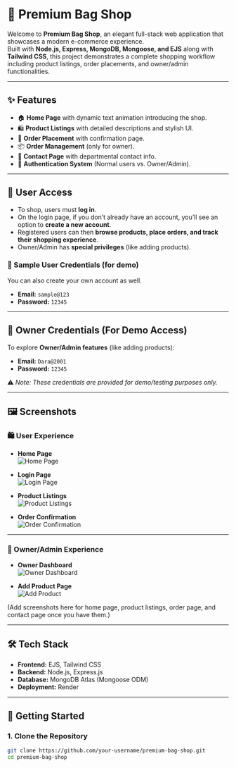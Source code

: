 # 👜 Premium Bag Shop

Welcome to **Premium Bag Shop**, an elegant full-stack web application that showcases a modern e-commerce experience.  
Built with **Node.js, Express, MongoDB, Mongoose, and EJS** along with **Tailwind CSS**, this project demonstrates a complete shopping workflow including product listings, order placements, and owner/admin functionalities.

---

## ✨ Features

- 🏠 **Home Page** with dynamic text animation introducing the shop.  
- 🛍️ **Product Listings** with detailed descriptions and stylish UI.  
- 📝 **Order Placement** with confirmation page.  
- 📦 **Order Management** (only for owner).  
- 📄 **Contact Page** with departmental contact info.  
- 🔐 **Authentication System** (Normal users vs. Owner/Admin).  

---
## 👤 User Access

- To shop, users must **log in**.  
- On the login page, if you don’t already have an account, you’ll see an option to **create a new account**.  
- Registered users can then **browse products, place orders, and track their shopping experience**.  
- Owner/Admin has **special privileges** (like adding products).

### 👤 Sample User Credentials (for demo)  
You can also create your own account as well.

- **Email:** `sample@123`  
- **Password:** `12345` 

---
## 👑 Owner Credentials (For Demo Access)

To explore **Owner/Admin features** (like adding products):  

- **Email:** `Dara@2001`  
- **Password:** `12345`  

⚠️ *Note: These credentials are provided for demo/testing purposes only.*  

---

## 🖼️ Screenshots

### 🛍️ User Experience
- **Home Page**  
  ![Home Page](./screenshots/home.png)

- **Login Page**  
  ![Login Page](./screenshots/login.png)

- **Product Listings**  
  ![Product Listings](./screenshots/products.png)

- **Order Confirmation**  
  ![Order Confirmation](./screenshots/order.png)

---

### 👑 Owner/Admin Experience
- **Owner Dashboard**  
  ![Owner Dashboard](./screenshots/owner-dashboard.png)

- **Add Product Page**  
  ![Add Product](./screenshots/add-product.png)

(Add screenshots here for home page, product listings, order page, and contact page once you have them.)  

---

## 🛠️ Tech Stack

- **Frontend:** EJS, Tailwind CSS  
- **Backend:** Node.js, Express.js  
- **Database:** MongoDB Atlas (Mongoose ODM)  
- **Deployment:** Render  

---

## 🚀 Getting Started

### 1. Clone the Repository
```bash
git clone https://github.com/your-username/premium-bag-shop.git
cd premium-bag-shop

